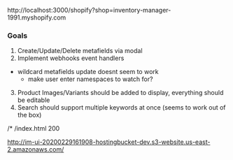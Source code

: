 http://localhost:3000/shopify?shop=inventory-manager-1991.myshopify.com

### Goals

1. Create/Update/Delete metafields via modal
2. Implement webhooks event handlers
  - wildcard metafields update doesnt seem to work
    - make user enter namespaces to watch for?
3. Product Images/Variants should be added to display, everything should be editable
4. Search should support multiple keywords at once (seems to work out of the box)

/*    /index.html   200

http://im-ui-20200229161908-hostingbucket-dev.s3-website.us-east-2.amazonaws.com/